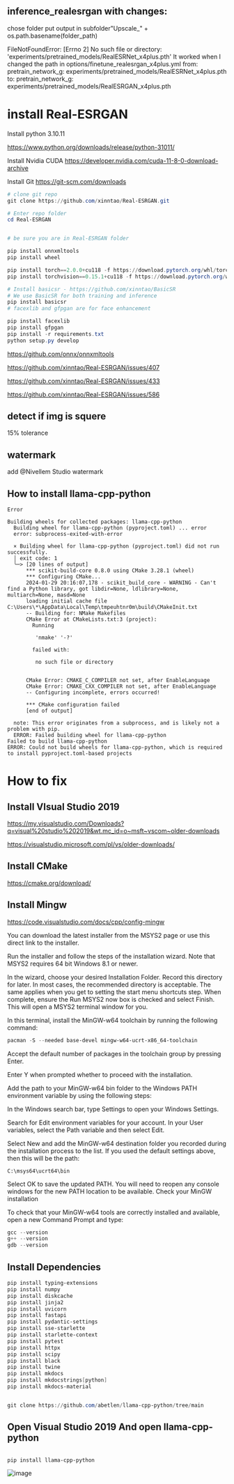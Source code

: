 ## inference_realesrgan with changes:
chose folder
put output in subfolder"Upscale_" + os.path.basename(folder_path)

FileNotFoundError: [Errno 2] No such file or directory: 'experiments/pretrained_models/RealESRNet_x4plus.pth' 
It worked when I changed the path in  options/finetune_realesrgan_x4plus.yml
from:
pretrain_network_g: experiments/pretrained_models/RealESRNet_x4plus.pth
to:
pretrain_network_g: experiments/pretrained_models/RealESRGAN_x4plus.pth

# install Real-ESRGAN

Install python 3.10.11

https://www.python.org/downloads/release/python-31011/

Install Nvidia CUDA
https://developer.nvidia.com/cuda-11-8-0-download-archive

Install Git
https://git-scm.com/downloads

```powershell
# clone git repo
git clone https://github.com/xinntao/Real-ESRGAN.git

# Enter repo folder
cd Real-ESRGAN

```


```powershell

# be sure you are in Real-ESRGAN folder

pip install onnxmltools
pip install wheel

pip install torch==2.0.0+cu118 -f https://download.pytorch.org/whl/torch_stable.html
pip install torchvision==0.15.1+cu118 -f https://download.pytorch.org/whl/torch_stable.html

# Install basicsr - https://github.com/xinntao/BasicSR
# We use BasicSR for both training and inference
pip install basicsr
# facexlib and gfpgan are for face enhancement

pip install facexlib
pip install gfpgan
pip install -r requirements.txt
python setup.py develop
```

https://github.com/onnx/onnxmltools

https://github.com/xinntao/Real-ESRGAN/issues/407

https://github.com/xinntao/Real-ESRGAN/issues/433

https://github.com/xinntao/Real-ESRGAN/issues/586
## detect if img is squere
15% tolerance

## watermark
add @Nivellem Studio watermark

## How to install llama-cpp-python

``` Error log
Error

Building wheels for collected packages: llama-cpp-python
  Building wheel for llama-cpp-python (pyproject.toml) ... error
  error: subprocess-exited-with-error

  × Building wheel for llama-cpp-python (pyproject.toml) did not run successfully.
  │ exit code: 1
  ╰─> [20 lines of output]
      *** scikit-build-core 0.8.0 using CMake 3.28.1 (wheel)
      *** Configuring CMake...
      2024-01-29 20:16:07,178 - scikit_build_core - WARNING - Can't find a Python library, got libdir=None, ldlibrary=None, multiarch=None, masd=None
      loading initial cache file C:\Users\*\AppData\Local\Temp\tmpeuhtnr0m\build\CMakeInit.txt
      -- Building for: NMake Makefiles
      CMake Error at CMakeLists.txt:3 (project):
        Running

         'nmake' '-?'

        failed with:

         no such file or directory


      CMake Error: CMAKE_C_COMPILER not set, after EnableLanguage
      CMake Error: CMAKE_CXX_COMPILER not set, after EnableLanguage
      -- Configuring incomplete, errors occurred!

      *** CMake configuration failed
      [end of output]

  note: This error originates from a subprocess, and is likely not a problem with pip.
  ERROR: Failed building wheel for llama-cpp-python
Failed to build llama-cpp-python
ERROR: Could not build wheels for llama-cpp-python, which is required to install pyproject.toml-based projects
```


# How to fix


## Install VIsual Studio 2019


https://my.visualstudio.com/Downloads?q=visual%20studio%202019&wt.mc_id=o~msft~vscom~older-downloads


https://visualstudio.microsoft.com/pl/vs/older-downloads/

## Install CMake 

https://cmake.org/download/

## Install Mingw

https://code.visualstudio.com/docs/cpp/config-mingw

You can download the latest installer from the MSYS2 page or use this direct link to the installer.

Run the installer and follow the steps of the installation wizard. Note that MSYS2 requires 64 bit Windows 8.1 or newer.

In the wizard, choose your desired Installation Folder. Record this directory for later. In most cases, the recommended directory is acceptable. The same applies when you get to setting the start menu shortcuts step. When complete, ensure the Run MSYS2 now box is checked and select Finish. This will open a MSYS2 terminal window for you.

In this terminal, install the MinGW-w64 toolchain by running the following command:

```powershell
pacman -S --needed base-devel mingw-w64-ucrt-x86_64-toolchain

```

Accept the default number of packages in the toolchain group by pressing Enter.

Enter Y when prompted whether to proceed with the installation.

Add the path to your MinGW-w64 bin folder to the Windows PATH environment variable by using the following steps:

In the Windows search bar, type Settings to open your Windows Settings.

Search for Edit environment variables for your account.
In your User variables, select the Path variable and then select Edit.

Select New and add the MinGW-w64 destination folder you recorded during the installation process to the list. If you used the default settings above, then this will be the path: 

``` add to Path
C:\msys64\ucrt64\bin
```

Select OK to save the updated PATH. You will need to reopen any console windows for the new PATH location to be available.
Check your MinGW installation

To check that your MinGW-w64 tools are correctly installed and available, open a new Command Prompt and type:

```powershell
gcc --version
g++ --version
gdb --version

```

## Install Dependencies

```powershell
pip install typing-extensions
pip install numpy
pip install diskcache
pip install jinja2
pip install uvicorn
pip install fastapi
pip install pydantic-settings
pip install sse-starlette
pip install starlette-context
pip install pytest
pip install httpx
pip install scipy
pip install black
pip install twine
pip install mkdocs
pip install mkdocstrings[python]
pip install mkdocs-material

```


```powershell

git clone https://github.com/abetlen/llama-cpp-python/tree/main

```

## Open Visual Studio 2019 And open llama-cpp-python

```powershell

pip install llama-cpp-python

```

![image](https://github.com/Nivellem/Python_imgProcessing_tools/assets/84031994/1cf6c4a9-43c8-4b89-abf0-57b2575e1721)




